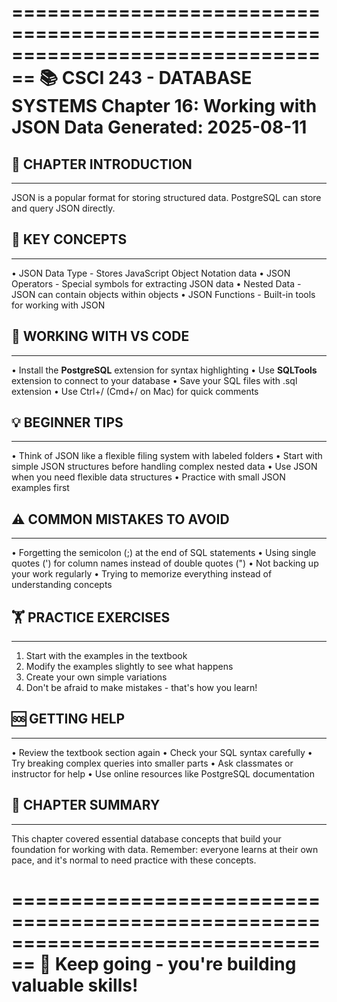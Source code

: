 ================================================================================
📚 CSCI 243 - DATABASE SYSTEMS
Chapter 16: Working with JSON Data
Generated: 2025-08-11
================================================================================

## 🎯 CHAPTER INTRODUCTION
----------------------------------------
JSON is a popular format for storing structured data. PostgreSQL can store
and query JSON directly.

## 🔑 KEY CONCEPTS
----------------------------------------
• JSON Data Type - Stores JavaScript Object Notation data
• JSON Operators - Special symbols for extracting JSON data
• Nested Data - JSON can contain objects within objects
• JSON Functions - Built-in tools for working with JSON

## 🔧 WORKING WITH VS CODE
----------------------------------------
• Install the **PostgreSQL** extension for syntax highlighting
• Use **SQLTools** extension to connect to your database
• Save your SQL files with .sql extension
• Use Ctrl+/ (Cmd+/ on Mac) for quick comments

## 💡 BEGINNER TIPS
----------------------------------------
• Think of JSON like a flexible filing system with labeled folders
• Start with simple JSON structures before handling complex nested data
• Use JSON when you need flexible data structures
• Practice with small JSON examples first

## ⚠️ COMMON MISTAKES TO AVOID
----------------------------------------
• Forgetting the semicolon (;) at the end of SQL statements
• Using single quotes (') for column names instead of double quotes (")
• Not backing up your work regularly
• Trying to memorize everything instead of understanding concepts

## 🏋️ PRACTICE EXERCISES
----------------------------------------
1. Start with the examples in the textbook
2. Modify the examples slightly to see what happens
3. Create your own simple variations
4. Don't be afraid to make mistakes - that's how you learn!

## 🆘 GETTING HELP
----------------------------------------
• Review the textbook section again
• Check your SQL syntax carefully
• Try breaking complex queries into smaller parts
• Ask classmates or instructor for help
• Use online resources like PostgreSQL documentation

## 📝 CHAPTER SUMMARY
----------------------------------------
This chapter covered essential database concepts that build your foundation
for working with data. Remember: everyone learns at their own pace, and
it's normal to need practice with these concepts.

================================================================================
🎉 Keep going - you're building valuable skills!
================================================================================